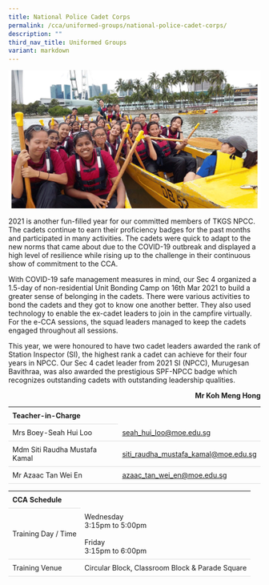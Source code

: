 ```yaml
---
title: National Police Cadet Corps
permalink: /cca/uniformed-groups/national-police-cadet-corps/
description: ""
third_nav_title: Uniformed Groups
variant: markdown
---
```

<style>
table {
  border-collapse: collapse;
  width: 100%;
}

th, td {
  padding: 8px;
  text-align: left;
  border-bottom: 1px solid #ddd;
}

tr:hover {background-color: #F5F5DC;}
</style>

<img src="/images/CCA/NPCC/npcclub.gif">

<p>2021 is another fun-filled year for our committed members of TKGS NPCC. The cadets continue to earn their proficiency badges for the past months and participated in many activities. The cadets were quick to adapt to the new norms that came about due to the COVID-19 outbreak and displayed a high level of resilience while rising up to the challenge in their continuous show of commitment to the CCA.</p>
<p>With COVID-19 safe management measures in mind, our Sec 4 organized a 1.5-day of non-residential Unit Bonding Camp on 16th Mar 2021 to build a greater sense of belonging in the cadets. There were various activities to bond the cadets and they got to know one another better. They also used technology to enable the ex-cadet leaders to join in the campfire virtually. For the e-CCA sessions, the squad leaders managed to keep the cadets engaged throughout all sessions.</p>
<p>This year, we were honoured to have two cadet leaders awarded the rank of Station Inspector (SI), the highest rank a cadet can achieve for their four years in NPCC. Our Sec 4 cadet leader from 2021 SI (NPCC), Murugesan Bavithraa, was also awarded the prestigious SPF-NPCC badge which recognizes outstanding cadets with outstanding leadership qualities.</p>
<p style="text-align: right;"><strong>Mr Koh Meng Hong</strong></p>
<table>
	<tbody>
		<tr>
			<th colspan="1">Teacher-in-Charge</th>
</tr>
		<tr><td rowspan="1">Mrs Boey-Seah Hui Loo</td>
 <td><a target="" href="mailto:seah_hui_loo@moe.edu.sg">seah_hui_loo@moe.edu.sg</a></td>
	 	</tr>
<tr>
	<td rowspan="1">Mdm Siti Raudha Mustafa Kamal</td>
 <td><a target="" href="mailto:siti_raudha_mustafa_kamal@moe.edu.sg">siti_raudha_mustafa_kamal@moe.edu.sg</a></td>
	 	</tr>
<tr>
	<td rowspan="1">Mr Azaac Tan Wei En</td>
 <td><a target="" href="mailto:azaac_tan_wei_en@moe.edu.sg">azaac_tan_wei_en@moe.edu.sg</a></td>
	</tr></tbody>
	</table>
<table>
	<tbody>
		<tr>
			<th colspan="1">CCA Schedule</th>
</tr>
		<tr>
	<td rowspan="1"> Training Day / Time</td>
<td>Wednesday<br>
	3:15pm to 5:00pm<br>
	<br>
	Friday<br>
	3:15pm to 6:00pm
		</td>
	 	</tr>
<tr>
	<td rowspan="1">Training Venue</td>
 <td rowspan="1">Circular Block, Classroom Block &amp; Parade Square</td>
	</tr>
</tbody>
</table>